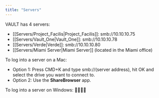 ```yaml
---
title: "Servers"
---
```

VAULT has 4 servers:

- [[Servers/Project_Facilis|Project_Facilis]]: smb://10.10.10.75
- [[Servers/Vault_One|Vault_One]]: smb://10.10.10.78
- [[Servers/Verde|Verde]]: smb://10.10.10.80
- [[Servers/Miami Server|Miami Server]] (located in the Miami office)

To log into a server on a Mac:
- Option 1: Press CMD+K and type smb://(server address), hit OK and select the drive you want to connect to.
- Option 2: Use the **ShareBrowser** app.

To log into a server on Windows:
🤷‍♂️🤷‍♀️